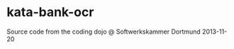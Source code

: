 kata-bank-ocr
=============

Source code from the coding dojo @ Softwerkskammer Dortmund 2013-11-20
